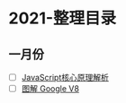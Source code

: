#  2021-整理目录

## 一月份

* [ ] [JavaScript核心原理解析](JavaScript核心原理解析/README.md)
* [ ] [图解 Google V8](图解GoogleV8/README.md)
